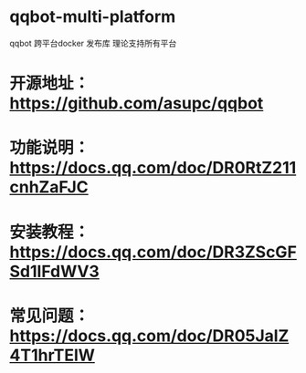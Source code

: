 

# qqbot-multi-platform
qqbot 跨平台docker 发布库
理论支持所有平台
# 开源地址：https://github.com/asupc/qqbot
# 功能说明：https://docs.qq.com/doc/DR0RtZ211cnhZaFJC
# 安装教程：https://docs.qq.com/doc/DR3ZScGFSd1lFdWV3
# 常见问题：https://docs.qq.com/doc/DR05JalZ4T1hrTElW
